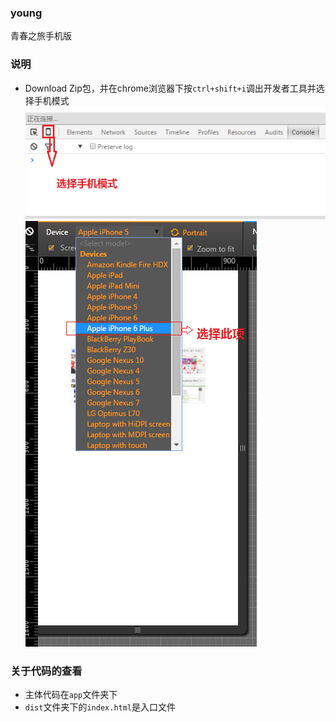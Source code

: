 ### young
青春之旅手机版

### 说明
* Download Zip包，并在chrome浏览器下按`ctrl+shift+i`调出开发者工具并选择手机模式
![image](https://github.com/liuqiuchen/young/blob/gh-pages/read/read01.png)
![image](https://github.com/liuqiuchen/young/blob/gh-pages/read/read02.png)

### 关于代码的查看
* 主体代码在`app`文件夹下
* `dist`文件夹下的`index.html`是入口文件
